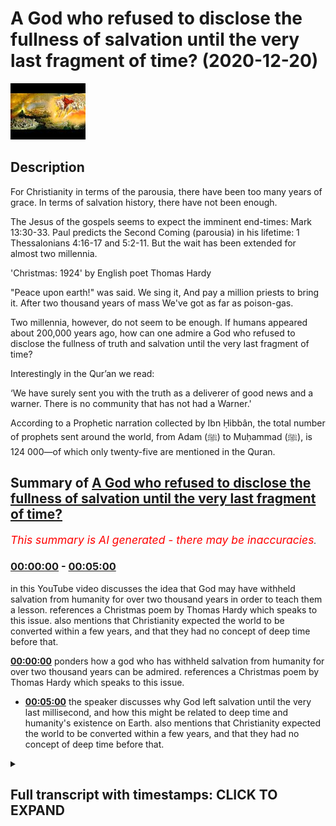 # A God who refused to disclose the fullness of salvation until the very last fragment of time? (2020-12-20)

![alt A God who refused to disclose the fullness of salvation until the very last fragment of time?](j5-OShW1_Zs.jpg "A God who refused to disclose the fullness of salvation until the very last fragment of time?")

## Description

For Christianity in terms of the parousia, there have been too many years of grace. In terms of salvation history, there have not been enough. 

The Jesus of the gospels seems to expect the imminent end-times: Mark 13:30-33. Paul predicts the Second Coming (parousia) in his lifetime: 1 Thessalonians 4:16-17 and 5:2-11. But the wait has been extended for almost two millennia.  

'Christmas: 1924' by English poet Thomas Hardy

"Peace upon earth!" was said. We sing it,
And pay a million priests to bring it.
After two thousand years of mass
We've got as far as poison-gas.

Two millennia, however, do not seem to be enough. If humans appeared about 200,000 years ago, how can one admire a God who refused to disclose the fullness of truth and salvation until the very last fragment of time? 

Interestingly in the Qur’an we read:

‘We have surely sent you with the truth as a deliverer of good news and a warner. There is no community that has not had a Warner.'

According to a Prophetic narration collected by Ibn Ḥibbân, the total number of prophets sent around the world, from Adam (ﷺ) to Muḥammad (ﷺ), is 124 000—of which only twenty-five are mentioned in the Quran.

## Summary of [A God who refused to disclose the fullness of salvation until the very last fragment of time?](https://www.youtube.com/watch?v=j5-OShW1_Zs)


*<span style="color:red; font-size:125%">This summary is AI generated - there may be inaccuracies</span>. [](/)*

### [00:00:00](https://www.youtube.com/watch?v=j5-OShW1_Zs&t=0) - [00:05:00](https://www.youtube.com/watch?v=j5-OShW1_Zs&t=300)

in this YouTube video discusses the idea that God may have withheld salvation from humanity for over two thousand years in order to teach them a lesson. references a Christmas poem by Thomas Hardy which speaks to this issue. also mentions that Christianity expected the world to be converted within a few years, and that they had no concept of deep time before that.

**[00:00:00](https://www.youtube.com/watch?v=j5-OShW1_Zs&t=0)** ponders how a god who has withheld salvation from humanity for over two thousand years can be admired. references a Christmas poem by Thomas Hardy which speaks to this issue.
* **[00:05:00](https://www.youtube.com/watch?v=j5-OShW1_Zs&t=300)** the speaker discusses why God left salvation until the very last millisecond, and how this might be related to deep time and humanity's existence on Earth. also mentions that Christianity expected the world to be converted within a few years, and that they had no concept of deep time before that.

<details><summary><h2>Full transcript with timestamps: CLICK TO EXPAND</h2></summary>

[0:00:01](https://youtu.be/j5-OShW1_Zs?t=1) hello i've been pondering this  
[0:00:03](https://youtu.be/j5-OShW1_Zs?t=3) question how can one admire a god  
[0:00:07](https://youtu.be/j5-OShW1_Zs?t=7) who refused to disclose the fullness of  
[0:00:10](https://youtu.be/j5-OShW1_Zs?t=10) truth  
[0:00:11](https://youtu.be/j5-OShW1_Zs?t=11) and salvation until the very last  
[0:00:15](https://youtu.be/j5-OShW1_Zs?t=15) fragment of time now explain  
[0:00:18](https://youtu.be/j5-OShW1_Zs?t=18) what i mean by this in christianity for  
[0:00:21](https://youtu.be/j5-OShW1_Zs?t=21) christianity in terms of the parousia  
[0:00:23](https://youtu.be/j5-OShW1_Zs?t=23) that's the technical term uh some people  
[0:00:26](https://youtu.be/j5-OShW1_Zs?t=26) use for the second coming of jesus  
[0:00:30](https://youtu.be/j5-OShW1_Zs?t=30) for christianity there have been too  
[0:00:32](https://youtu.be/j5-OShW1_Zs?t=32) many years of grace  
[0:00:35](https://youtu.be/j5-OShW1_Zs?t=35) in terms of salvation history there have  
[0:00:37](https://youtu.be/j5-OShW1_Zs?t=37) not  
[0:00:38](https://youtu.be/j5-OShW1_Zs?t=38) been enough let me explain what i mean  
[0:00:41](https://youtu.be/j5-OShW1_Zs?t=41) jesus uh the jesus of the four gospels  
[0:00:44](https://youtu.be/j5-OShW1_Zs?t=44) in the new testament seems to expect the  
[0:00:46](https://youtu.be/j5-OShW1_Zs?t=46) imminent  
[0:00:47](https://youtu.be/j5-OShW1_Zs?t=47) end times so uh in  
[0:00:50](https://youtu.be/j5-OShW1_Zs?t=50) mark's gospel for example in chapter 13  
[0:00:53](https://youtu.be/j5-OShW1_Zs?t=53) verse 30 it reads  
[0:00:55](https://youtu.be/j5-OShW1_Zs?t=55) and this is about the destruction of the  
[0:00:56](https://youtu.be/j5-OShW1_Zs?t=56) temple the whole chapter's about the  
[0:00:58](https://youtu.be/j5-OShW1_Zs?t=58) the signs of the end the destruction of  
[0:01:00](https://youtu.be/j5-OShW1_Zs?t=60) the temple and the return of the son of  
[0:01:02](https://youtu.be/j5-OShW1_Zs?t=62) man  
[0:01:03](https://youtu.be/j5-OShW1_Zs?t=63) who comes in glory and great power  
[0:01:07](https://youtu.be/j5-OShW1_Zs?t=67) and then after this jesus says truly i  
[0:01:09](https://youtu.be/j5-OShW1_Zs?t=69) tell you  
[0:01:10](https://youtu.be/j5-OShW1_Zs?t=70) this generation the generation of people  
[0:01:12](https://youtu.be/j5-OShW1_Zs?t=72) then living  
[0:01:13](https://youtu.be/j5-OShW1_Zs?t=73) will not pass away until all these  
[0:01:16](https://youtu.be/j5-OShW1_Zs?t=76) things  
[0:01:16](https://youtu.be/j5-OShW1_Zs?t=76) have taken place heaven and earth will  
[0:01:18](https://youtu.be/j5-OShW1_Zs?t=78) pass away  
[0:01:20](https://youtu.be/j5-OShW1_Zs?t=80) but my words will not pass away but of  
[0:01:23](https://youtu.be/j5-OShW1_Zs?t=83) that day or hour no one knows  
[0:01:25](https://youtu.be/j5-OShW1_Zs?t=85) neither the angels in heaven nor the son  
[0:01:28](https://youtu.be/j5-OShW1_Zs?t=88) but only the father so the precise  
[0:01:30](https://youtu.be/j5-OShW1_Zs?t=90) timing is unknown  
[0:01:32](https://youtu.be/j5-OShW1_Zs?t=92) but this generation truly i tell you  
[0:01:35](https://youtu.be/j5-OShW1_Zs?t=95) will not pass away until the second  
[0:01:38](https://youtu.be/j5-OShW1_Zs?t=98) coming  
[0:01:39](https://youtu.be/j5-OShW1_Zs?t=99) uh occurs and that's uh imminence or  
[0:01:41](https://youtu.be/j5-OShW1_Zs?t=101) imminence means  
[0:01:42](https://youtu.be/j5-OShW1_Zs?t=102) and just to back up this uh reading uh  
[0:01:46](https://youtu.be/j5-OShW1_Zs?t=106) here is um a huge  
[0:01:49](https://youtu.be/j5-OShW1_Zs?t=109) copy of the oxford bible commentary uh  
[0:01:52](https://youtu.be/j5-OShW1_Zs?t=112) published by ox university press it's  
[0:01:54](https://youtu.be/j5-OShW1_Zs?t=114) one of the  
[0:01:55](https://youtu.be/j5-OShW1_Zs?t=115) the standard reference works uh for  
[0:01:57](https://youtu.be/j5-OShW1_Zs?t=117) academics and students  
[0:01:59](https://youtu.be/j5-OShW1_Zs?t=119) of the new testament and the whole bible  
[0:02:01](https://youtu.be/j5-OShW1_Zs?t=121) and if you look up the passage i've just  
[0:02:03](https://youtu.be/j5-OShW1_Zs?t=123) read  
[0:02:04](https://youtu.be/j5-OShW1_Zs?t=124) in here um it says i'll just quote one  
[0:02:06](https://youtu.be/j5-OShW1_Zs?t=126) sentence  
[0:02:07](https://youtu.be/j5-OShW1_Zs?t=127) the end will come within the lifetime of  
[0:02:10](https://youtu.be/j5-OShW1_Zs?t=130) the present generation  
[0:02:12](https://youtu.be/j5-OShW1_Zs?t=132) um it's just interpreting that so the  
[0:02:14](https://youtu.be/j5-OShW1_Zs?t=134) end will come the end of the world the  
[0:02:16](https://youtu.be/j5-OShW1_Zs?t=136) second coming will come within the  
[0:02:17](https://youtu.be/j5-OShW1_Zs?t=137) lifetime  
[0:02:18](https://youtu.be/j5-OShW1_Zs?t=138) of the present generation meaning the  
[0:02:19](https://youtu.be/j5-OShW1_Zs?t=139) generation of course  
[0:02:21](https://youtu.be/j5-OShW1_Zs?t=141) of those living at that time um  
[0:02:25](https://youtu.be/j5-OShW1_Zs?t=145) and it's not just the jesus of the  
[0:02:27](https://youtu.be/j5-OShW1_Zs?t=147) gospels who uh  
[0:02:28](https://youtu.be/j5-OShW1_Zs?t=148) speaks this way paul the apostle paul  
[0:02:31](https://youtu.be/j5-OShW1_Zs?t=151) predicts the second coming  
[0:02:32](https://youtu.be/j5-OShW1_Zs?t=152) the parousia in his lifetime as well  
[0:02:36](https://youtu.be/j5-OShW1_Zs?t=156) and uh if we look at the bible again to  
[0:02:39](https://youtu.be/j5-OShW1_Zs?t=159) a passage in his first letter to the  
[0:02:43](https://youtu.be/j5-OShW1_Zs?t=163) thessalonians  
[0:02:44](https://youtu.be/j5-OShW1_Zs?t=164) chapter 4 verse 16 um  
[0:02:48](https://youtu.be/j5-OShW1_Zs?t=168) in fact i'll read back to verse 13 but i  
[0:02:50](https://youtu.be/j5-OShW1_Zs?t=170) but we do not want you so he's writing  
[0:02:52](https://youtu.be/j5-OShW1_Zs?t=172) to the thessalonians there's a  
[0:02:53](https://youtu.be/j5-OShW1_Zs?t=173) a small group of gentile christians in  
[0:02:56](https://youtu.be/j5-OShW1_Zs?t=176) thessalonica in  
[0:02:57](https://youtu.be/j5-OShW1_Zs?t=177) what we call greece today and he said he  
[0:03:00](https://youtu.be/j5-OShW1_Zs?t=180) writes to them  
[0:03:00](https://youtu.be/j5-OShW1_Zs?t=180) saying but we do not want you to be  
[0:03:03](https://youtu.be/j5-OShW1_Zs?t=183) uninformed brothers and sisters about  
[0:03:05](https://youtu.be/j5-OShW1_Zs?t=185) those who have died  
[0:03:06](https://youtu.be/j5-OShW1_Zs?t=186) so that you may not grieve as others do  
[0:03:09](https://youtu.be/j5-OShW1_Zs?t=189) i have  
[0:03:10](https://youtu.be/j5-OShW1_Zs?t=190) no hope we who are alive  
[0:03:14](https://youtu.be/j5-OShW1_Zs?t=194) who are left until the coming of jesus  
[0:03:16](https://youtu.be/j5-OShW1_Zs?t=196) will by no means precede those  
[0:03:18](https://youtu.be/j5-OShW1_Zs?t=198) who have died for the lord himself with  
[0:03:21](https://youtu.be/j5-OShW1_Zs?t=201) a cry of command and with the arch  
[0:03:23](https://youtu.be/j5-OShW1_Zs?t=203) angels calling but the sound of god's  
[0:03:25](https://youtu.be/j5-OShW1_Zs?t=205) trumpet will descend from heaven  
[0:03:27](https://youtu.be/j5-OShW1_Zs?t=207) and the dead in christ will rise first  
[0:03:31](https://youtu.be/j5-OShW1_Zs?t=211) so uh we who are alive so we who are  
[0:03:34](https://youtu.be/j5-OShW1_Zs?t=214) left alive  
[0:03:35](https://youtu.be/j5-OShW1_Zs?t=215) uh so so no need to grieve even those  
[0:03:37](https://youtu.be/j5-OShW1_Zs?t=217) who will  
[0:03:38](https://youtu.be/j5-OShW1_Zs?t=218) you know pre-decease them uh when that  
[0:03:41](https://youtu.be/j5-OShW1_Zs?t=221) when the uh when the second coming  
[0:03:43](https://youtu.be/j5-OShW1_Zs?t=223) occurs uh we will all be raised uh  
[0:03:46](https://youtu.be/j5-OShW1_Zs?t=226) from the dead and the dead in christ  
[0:03:48](https://youtu.be/j5-OShW1_Zs?t=228) will rise  
[0:03:49](https://youtu.be/j5-OShW1_Zs?t=229) first so but clearly there's an  
[0:03:52](https://youtu.be/j5-OShW1_Zs?t=232) expectation there  
[0:03:53](https://youtu.be/j5-OShW1_Zs?t=233) that he will be alive at the second  
[0:03:55](https://youtu.be/j5-OShW1_Zs?t=235) coming that will happen in his  
[0:03:57](https://youtu.be/j5-OShW1_Zs?t=237) generation  
[0:03:58](https://youtu.be/j5-OShW1_Zs?t=238) and the following the following chapter  
[0:04:00](https://youtu.be/j5-OShW1_Zs?t=240) verse chapter 5 verse 211  
[0:04:02](https://youtu.be/j5-OShW1_Zs?t=242) also says the same thing  
[0:04:06](https://youtu.be/j5-OShW1_Zs?t=246) but the weight has been extended  
[0:04:09](https://youtu.be/j5-OShW1_Zs?t=249) for almost 2 000 years or over 2 000  
[0:04:12](https://youtu.be/j5-OShW1_Zs?t=252) years now  
[0:04:13](https://youtu.be/j5-OShW1_Zs?t=253) so as i said for christianity in terms  
[0:04:15](https://youtu.be/j5-OShW1_Zs?t=255) of the prusia  
[0:04:16](https://youtu.be/j5-OShW1_Zs?t=256) there have been too many years of grace  
[0:04:18](https://youtu.be/j5-OShW1_Zs?t=258) because it should have happened the end  
[0:04:20](https://youtu.be/j5-OShW1_Zs?t=260) already but in terms of salvation  
[0:04:23](https://youtu.be/j5-OShW1_Zs?t=263) history  
[0:04:23](https://youtu.be/j5-OShW1_Zs?t=263) there have not been enough years now if  
[0:04:28](https://youtu.be/j5-OShW1_Zs?t=268) humans  
[0:04:29](https://youtu.be/j5-OShW1_Zs?t=269) appeared as we are told by the most  
[0:04:32](https://youtu.be/j5-OShW1_Zs?t=272) recent science and i just checked this  
[0:04:33](https://youtu.be/j5-OShW1_Zs?t=273) out  
[0:04:34](https://youtu.be/j5-OShW1_Zs?t=274) if we humans appeared about 200 000  
[0:04:36](https://youtu.be/j5-OShW1_Zs?t=276) years ago  
[0:04:38](https://youtu.be/j5-OShW1_Zs?t=278) how can one admire a god who refused to  
[0:04:40](https://youtu.be/j5-OShW1_Zs?t=280) disclose the fullness of truth and  
[0:04:43](https://youtu.be/j5-OShW1_Zs?t=283) salvation  
[0:04:44](https://youtu.be/j5-OShW1_Zs?t=284) until the larry at the very last  
[0:04:46](https://youtu.be/j5-OShW1_Zs?t=286) fragment of time  
[0:04:47](https://youtu.be/j5-OShW1_Zs?t=287) i two thousand years ago  
[0:04:50](https://youtu.be/j5-OShW1_Zs?t=290) i mean it's much less than one percent  
[0:04:53](https://youtu.be/j5-OShW1_Zs?t=293) of recorded human history  
[0:04:56](https://youtu.be/j5-OShW1_Zs?t=296) i'm reminded of a christmas poem by  
[0:04:58](https://youtu.be/j5-OShW1_Zs?t=298) thomas hardy the great english poet  
[0:05:00](https://youtu.be/j5-OShW1_Zs?t=300) who wrote he lived during the first  
[0:05:02](https://youtu.be/j5-OShW1_Zs?t=302) world war survived it  
[0:05:04](https://youtu.be/j5-OShW1_Zs?t=304) and after the first world war he wrote  
[0:05:08](https://youtu.be/j5-OShW1_Zs?t=308) at christmas time peace upon earth was  
[0:05:11](https://youtu.be/j5-OShW1_Zs?t=311) said  
[0:05:12](https://youtu.be/j5-OShW1_Zs?t=312) we sing it and pay a million priests to  
[0:05:15](https://youtu.be/j5-OShW1_Zs?t=315) bring it  
[0:05:16](https://youtu.be/j5-OShW1_Zs?t=316) after 2 000 years of mass we've got as  
[0:05:20](https://youtu.be/j5-OShW1_Zs?t=320) far as  
[0:05:21](https://youtu.be/j5-OShW1_Zs?t=321) poison gas so you know we've had that  
[0:05:25](https://youtu.be/j5-OShW1_Zs?t=325) we've had this  
[0:05:26](https://youtu.be/j5-OShW1_Zs?t=326) salvation for 2000 years and we're still  
[0:05:29](https://youtu.be/j5-OShW1_Zs?t=329) guessing each other  
[0:05:30](https://youtu.be/j5-OShW1_Zs?t=330) on an industrial scale so two millennia  
[0:05:33](https://youtu.be/j5-OShW1_Zs?t=333) it  
[0:05:34](https://youtu.be/j5-OShW1_Zs?t=334) does not seem uh to be enough if we've  
[0:05:37](https://youtu.be/j5-OShW1_Zs?t=337) been around for over 200 000  
[0:05:39](https://youtu.be/j5-OShW1_Zs?t=339) years why did god leave this fullness of  
[0:05:43](https://youtu.be/j5-OShW1_Zs?t=343) of truth and salvation uh that they  
[0:05:45](https://youtu.be/j5-OShW1_Zs?t=345) claim  
[0:05:46](https://youtu.be/j5-OShW1_Zs?t=346) until the very last last millisecond  
[0:05:49](https://youtu.be/j5-OShW1_Zs?t=349) that is something uh that we there's not  
[0:05:51](https://youtu.be/j5-OShW1_Zs?t=351) been enough time we should have been  
[0:05:53](https://youtu.be/j5-OShW1_Zs?t=353) extended  
[0:05:54](https://youtu.be/j5-OShW1_Zs?t=354) backwards to 200 000 years  
[0:05:58](https://youtu.be/j5-OShW1_Zs?t=358) interestingly in the quran we read  
[0:06:02](https://youtu.be/j5-OShW1_Zs?t=362) we have surely sent you presumably  
[0:06:04](https://youtu.be/j5-OShW1_Zs?t=364) muhammad  
[0:06:05](https://youtu.be/j5-OShW1_Zs?t=365) with the truth as a deliverer of good  
[0:06:07](https://youtu.be/j5-OShW1_Zs?t=367) news and a warner  
[0:06:09](https://youtu.be/j5-OShW1_Zs?t=369) there is no community that was not that  
[0:06:12](https://youtu.be/j5-OShW1_Zs?t=372) has not  
[0:06:13](https://youtu.be/j5-OShW1_Zs?t=373) had a warner and that's the  
[0:06:16](https://youtu.be/j5-OShW1_Zs?t=376) uh the 35th chapter verse  
[0:06:21](https://youtu.be/j5-OShW1_Zs?t=381) 24 and there's a footnote in this  
[0:06:24](https://youtu.be/j5-OShW1_Zs?t=384) translation according to  
[0:06:25](https://youtu.be/j5-OShW1_Zs?t=385) a prophetic narration the total number  
[0:06:28](https://youtu.be/j5-OShW1_Zs?t=388) of prophets sent around the world  
[0:06:30](https://youtu.be/j5-OShW1_Zs?t=390) from adam to muhammad is 124 000  
[0:06:34](https://youtu.be/j5-OShW1_Zs?t=394) of which only 25 are mentioned in the  
[0:06:38](https://youtu.be/j5-OShW1_Zs?t=398) quran  
[0:06:39](https://youtu.be/j5-OShW1_Zs?t=399) so that's fascinating it seems  
[0:06:42](https://youtu.be/j5-OShW1_Zs?t=402) by accident design that that particular  
[0:06:45](https://youtu.be/j5-OShW1_Zs?t=405) understanding of salvation  
[0:06:47](https://youtu.be/j5-OShW1_Zs?t=407) can encompass what we now know from  
[0:06:49](https://youtu.be/j5-OShW1_Zs?t=409) science  
[0:06:50](https://youtu.be/j5-OShW1_Zs?t=410) to be the true age of humans humanity  
[0:06:53](https://youtu.be/j5-OShW1_Zs?t=413) having been around for  
[0:06:55](https://youtu.be/j5-OShW1_Zs?t=415) just under a quarter of a million years  
[0:06:57](https://youtu.be/j5-OShW1_Zs?t=417) um  
[0:06:58](https://youtu.be/j5-OShW1_Zs?t=418) and christianity expected in terms of  
[0:07:01](https://youtu.be/j5-OShW1_Zs?t=421) its foundation documents the world  
[0:07:02](https://youtu.be/j5-OShW1_Zs?t=422) and pretty much within a few years and  
[0:07:05](https://youtu.be/j5-OShW1_Zs?t=425) had no  
[0:07:06](https://youtu.be/j5-OShW1_Zs?t=426) concept of a deep time before that  
[0:07:09](https://youtu.be/j5-OShW1_Zs?t=429) uh so that that's uh that's what i was  
[0:07:12](https://youtu.be/j5-OShW1_Zs?t=432) thinking i don't know what uh  
[0:07:14](https://youtu.be/j5-OShW1_Zs?t=434) you think but um so time matters  
[0:07:17](https://youtu.be/j5-OShW1_Zs?t=437) at the end of the day  

</details>
